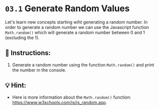 # `03.1` Generate Random Values

Let's learn new concepts starting wiht generating a random number. In order to generate a random number we can use the Javascript function `Math.random()` which will generate a random number between 0 and 1 (excluding the 1).

## 📝 Instructions:

1. Generate a random number using the function `Math.random()` and print the number in the console.

## 💡 Hint:

+ Here is more information about the `Math.random()` function: https://www.w3schools.com/js/js_random.asp.